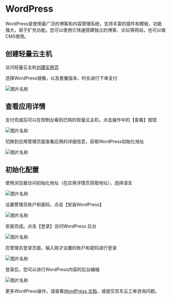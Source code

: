 # WordPress

WordPress是使用最广泛的博客和内容管理系统，支持丰富的插件和模板，功能强大，易于扩充功能。您可以使用它快速搭建独立的博客、论坛等网站，也可以做CMS使用。


## 创建轻量云主机

访问轻量云主机[创建实例页](https://lavm-console.jdcloud.com/lavm/create)

选择WordPress镜像，以及套餐版本、时长进行下单支付

![图片名称](https://img1.jcloudcs.com/image/docs/8.png)


## 查看应用详情


支付完成后可以在控制台看到已购的轻量云主机，点击操作中的【查看】按钮


![图片名称](https://img1.jcloudcs.com/image/docs/1.png)


切换到应用管理页面查看应用的详细信息，获取WordPress初始化地址

![图片名称](https://img1.jcloudcs.com/image/docs/2.png)


## 初始化配置

使用浏览器访问初始化地址（在应用详情页获取地址），选择语言


![图片名称](https://img1.jcloudcs.com/image/docs/3.png)


设置管理员账户和密码，点击【安装WordPress】


![图片名称](https://img1.jcloudcs.com/image/docs/4.png)


安装完成。点击【登录】访问WordPress 后台


![图片名称](https://img1.jcloudcs.com/image/docs/5.png)


在管理员登录页面，输入刚才设置的账户和密码进行登录

![图片名称](https://img1.jcloudcs.com/image/docs/6.png)


登录后，您可以进行WordPress内容的后台编辑

![图片名称](https://img1.jcloudcs.com/image/docs/7.png)


更多WordPress操作，请查看[WordPress 文档](https://wordpress.org/support)，或提交京东云工单咨询问题。








